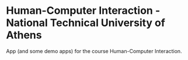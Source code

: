 # Human-Computer Interaction - National Technical University of Athens
App (and some demo apps) for the course Human-Computer Interaction.
